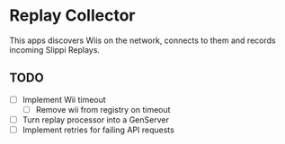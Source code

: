 # Replay Collector
This apps discovers Wiis on the network, connects to them
and records incoming Slippi Replays.

## TODO
- [ ] Implement Wii timeout
    - [ ] Remove wii from registry on timeout
- [ ] Turn replay processor into a GenServer
- [ ] Implement retries for failing API requests